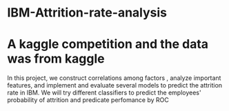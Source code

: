 # IBM-Attrition-rate-analysis
# A kaggle competition and the data was from kaggle


In this project, we construct correlations among factors , analyze important features, and 
implement and evaluate several models to predict the attrition rate in IBM. We will try different
classifiers to predict the employees' probability of attrition and predicate perfomance by ROC
